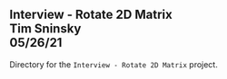 **Interview - Rotate 2D Matrix**\
Tim Sninsky\
05/26/21
---
Directory for the `Interview - Rotate 2D Matrix` project.
